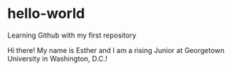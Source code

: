 # hello-world
Learning Github with my first repository

Hi there!
My name is Esther and I am a rising Junior at Georgetown University in Washington, D.C.!
